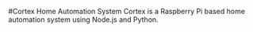 #Cortex Home Automation System
Cortex is a Raspberry Pi based home automation system using Node.js and Python.
